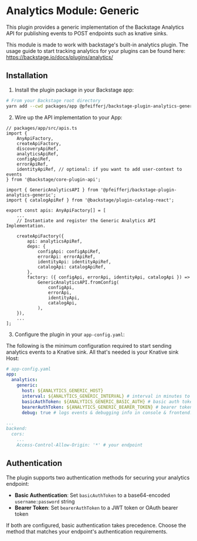 # Analytics Module: Generic

This plugin provides a generic implementation of the Backstage Analytics
API for publishing events to POST endpoints such as knative sinks.

This module is made to work with backstage's built-in analytics plugin. The usage guide to start tracking analytics for your plugins can be found here: https://backstage.io/docs/plugins/analytics/

## Installation

1. Install the plugin package in your Backstage app:

```sh
# From your Backstage root directory
yarn add --cwd packages/app @pfeifferj/backstage-plugin-analytics-generic
```

2. Wire up the API implementation to your App:

```tsx
// packages/app/src/apis.ts
import {
  	AnyApiFactory,
  	createApiFactory,
  	discoveryApiRef,
	analyticsApiRef,
	configApiRef,
	errorApiRef,
	identityApiRef, // optional: if you want to add user-context to events
} from '@backstage/core-plugin-api';

import { GenericAnalyticsAPI } from '@pfeifferj/backstage-plugin-analytics-generic';
import { catalogApiRef } from '@backstage/plugin-catalog-react';

export const apis: AnyApiFactory[] = [
	...
	// Instantiate and register the Generic Analytics API Implementation.

  	createApiFactory({
    	api: analyticsApiRef,
    	deps: {
      		configApi: configApiRef,
      		errorApi: errorApiRef,
      		identityApi: identityApiRef,
      		catalogApi: catalogApiRef,
    	},
		factory: ({ configApi, errorApi, identityApi, catalogApi }) =>
      		GenericAnalyticsAPI.fromConfig(
        		configApi,
        		errorApi,
        		identityApi,
        		catalogApi,
			),
  	}),
	...
];
```

3. Configure the plugin in your `app-config.yaml`:

The following is the minimum configuration required to start sending analytics
events to a Knative sink. All that's needed is your Knative sink Host:

```yaml
# app-config.yaml
app:
  analytics:
    generic:
      host: ${ANALYTICS_GENERIC_HOST}
      interval: ${ANALYTICS_GENERIC_INTERVAL} # interval in minutes to ship logs, set to 0 for instant streaming. default: 30 mins
      basicAuthToken: ${ANALYTICS_GENERIC_BASIC_AUTH} # basic auth token (optional)
      bearerAuthToken: ${ANALYTICS_GENERIC_BEARER_TOKEN} # bearer token for JWT/OAuth (optional)
      debug: true # logs events & debugging info in console & frontend. default: false (optional)

...
backend:
  cors:
    ...
	Access-Control-Allow-Origin: '*' # your endpoint
```

## Authentication

The plugin supports two authentication methods for securing your analytics endpoint:

- **Basic Authentication**: Set `basicAuthToken` to a base64-encoded `username:password` string
- **Bearer Token**: Set `bearerAuthToken` to a JWT token or OAuth bearer token

If both are configured, basic authentication takes precedence. Choose the method that matches your endpoint's authentication requirements.
